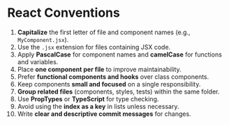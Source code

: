 # React Conventions

1. **Capitalize** the first letter of file and component names (e.g., `MyComponent.jsx`).
2. Use the `.jsx` extension for files containing JSX code.
3. Apply **PascalCase** for component names and **camelCase** for functions and variables.
4. Place **one component per file** to improve maintainability.
5. Prefer **functional components and hooks** over class components.
6. Keep components **small and focused** on a single responsibility.
7. **Group related files** (components, styles, tests) within the same folder.
8. Use **PropTypes** or **TypeScript** for type checking.
9. Avoid using the **index as a key** in lists unless necessary.
10. Write **clear and descriptive commit messages** for changes.